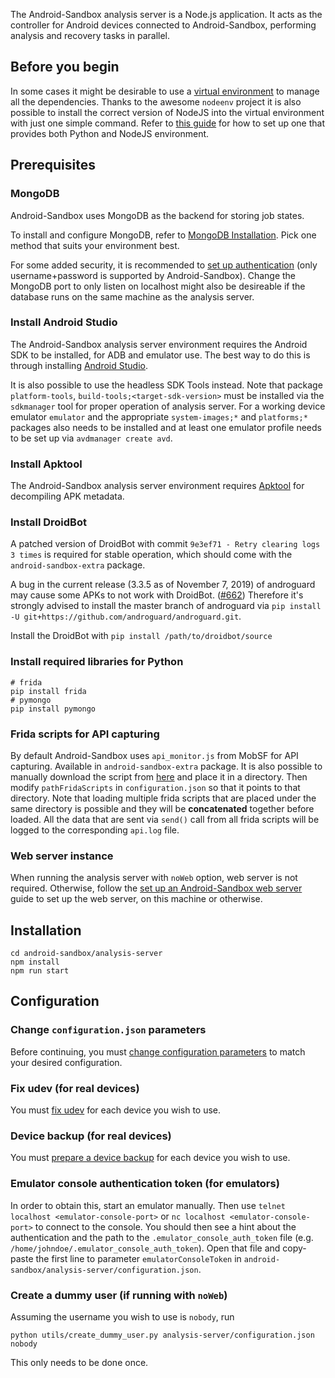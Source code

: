 The Android-Sandbox analysis server is a Node.js application. It acts as the controller for Android devices connected to Android-Sandbox, performing analysis and recovery tasks in parallel.

## Before you begin

In some cases it might be desirable to use a [virtual environment](https://docs.python.org/3/library/venv.html) to manage all the dependencies. Thanks to the awesome `nodeenv` project it is also possible to install the correct version of NodeJS into the virtual environment with just one simple command. Refer to [this guide](./Setting-up-virtualenv.md) for how to set up one that provides both Python and NodeJS environment.

## Prerequisites

### MongoDB

Android-Sandbox uses MongoDB as the backend for storing job states.

To install and configure MongoDB, refer to [MongoDB Installation](https://docs.mongodb.com/manual/installation/). Pick one method that suits your environment best.

For some added security, it is recommended to [set up authentication](https://docs.mongodb.com/manual/tutorial/create-users/) (only username+password is supported by Android-Sandbox). Change the MongoDB port to only listen on localhost might also be desireable if the database runs on the same machine as the analysis server.

### Install Android Studio
The Android-Sandbox analysis server environment requires the Android SDK to be installed, for ADB and emulator use. The best way to do this is through installing [Android Studio](https://developer.android.com/studio/).

It is also possible to use the headless SDK Tools instead. Note that package `platform-tools`, `build-tools;<target-sdk-version>` must be installed via the `sdkmanager` tool for proper operation of analysis server. For a working device emulator `emulator` and the appropriate `system-images;*` and `platforms;*` packages also needs to be installed and at least one emulator profile needs to be set up via `avdmanager create avd`.

### Install Apktool
The Android-Sandbox analysis server environment requires [Apktool](https://ibotpeaches.github.io/Apktool/) for decompiling APK metadata.

### Install DroidBot
A patched version of DroidBot with commit `9e3ef71 - Retry clearing logs 3 times` is required for stable operation, which should come with the `android-sandbox-extra` package.

A bug in the current release (3.3.5 as of November 7, 2019) of androguard may cause some APKs to not work with DroidBot. ([#662](https://github.com/androguard/androguard/issues/662)) Therefore it's strongly advised to install the master branch of androguard via `pip install -U git+https://github.com/androguard/androguard.git`.

Install the DroidBot with `pip install /path/to/droidbot/source`

### Install required libraries for Python

```
# frida
pip install frida
# pymongo
pip install pymongo
```

### Frida scripts for API capturing
By default Android-Sandbox uses `api_monitor.js` from MobSF for API capturing. Available in `android-sandbox-extra` package. It is also possible to manually download the script from [here](https://github.com/MobSF/Mobile-Security-Framework-MobSF/blob/595c534576297d30d7b37befda185e1966d085e6/DynamicAnalyzer/tools/frida_scripts/default/api_monitor.js) and place it in a directory. Then modify `pathFridaScripts` in `configuration.json` so that it points to that directory. Note that loading multiple frida scripts that are placed under the same directory is possible and they will be **concatenated** together before loaded. All the data that are sent via `send()` call from all frida scripts will be logged to the corresponding `api.log` file.

### Web server instance

When running the analysis server with `noWeb` option, web server is not required. Otherwise, follow the [set up an Android-Sandbox web server](./Set-up-web-server) guide to set up the web server, on this machine or otherwise.

## Installation
```
cd android-sandbox/analysis-server
npm install
npm run start
```

## Configuration

### Change `configuration.json` parameters
Before continuing, you must [change configuration parameters](./Analysis-server-configuration-parameters) to match your desired configuration.

### Fix udev (for real devices)
You must [fix udev](./Fix-udev) for each device you wish to use.

### Device backup (for real devices)
You must [prepare a device backup](./Creating-a-device-backup) for each device you wish to use.

### Emulator console authentication token (for emulators)
In order to obtain this, start an emulator manually. Then use `telnet localhost <emulator-console-port>` or `nc localhost <emulator-console-port>` to connect to the console. You should then see a hint about the authentication and the path to the `.emulator_console_auth_token` file (e.g. `/home/johndoe/.emulator_console_auth_token`). Open that file and copy-paste the first line to parameter `emulatorConsoleToken` in `android-sandbox/analysis-server/configuration.json`.

### Create a dummy user (if running with `noWeb`)

Assuming the username you wish to use is `nobody`, run

```
python utils/create_dummy_user.py analysis-server/configuration.json nobody
```

This only needs to be done once.
